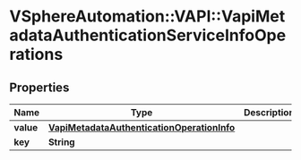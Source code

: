 # VSphereAutomation::VAPI::VapiMetadataAuthenticationServiceInfoOperations

## Properties
Name | Type | Description | Notes
------------ | ------------- | ------------- | -------------
**value** | [**VapiMetadataAuthenticationOperationInfo**](VapiMetadataAuthenticationOperationInfo.md) |  | [optional] 
**key** | **String** |  | [optional] 


